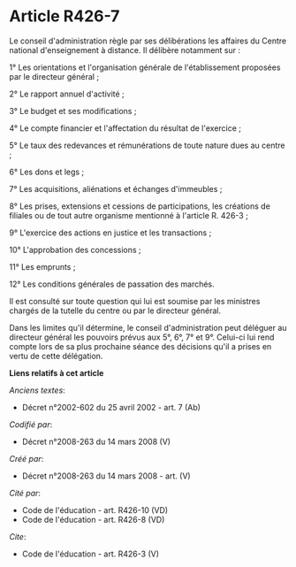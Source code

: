 # Article R426-7

Le conseil d'administration règle par ses délibérations les affaires du Centre national d'enseignement à distance. Il
délibère notamment sur : 

1° Les orientations et l'organisation générale de l'établissement proposées par le directeur général ; 

2° Le rapport annuel d'activité ; 

3° Le budget et ses modifications ; 

4° Le compte financier et l'affectation du résultat de l'exercice ; 

5° Le taux des redevances et rémunérations de toute nature dues au centre ; 

6° Les dons et legs ; 

7° Les acquisitions, aliénations et échanges d'immeubles ; 

8° Les prises, extensions et cessions de participations, les créations de filiales ou de tout autre organisme mentionné à
l'article R. 426-3 ; 

9° L'exercice des actions en justice et les transactions ; 

10° L'approbation des concessions ; 

11° Les emprunts ; 

12° Les conditions générales de passation des marchés. 

Il est consulté sur toute question qui lui est soumise par les ministres chargés de la tutelle du centre ou par le directeur
général. 

Dans les limites qu'il détermine, le conseil d'administration peut déléguer au directeur général les pouvoirs prévus aux 5°,
6°, 7° et 9°. Celui-ci lui rend compte lors de sa plus prochaine séance des décisions qu'il a prises en vertu de cette
délégation.

**Liens relatifs à cet article**

_Anciens textes_:

  - Décret n°2002-602 du 25 avril 2002 - art. 7 (Ab)

_Codifié par_:

  - Décret n°2008-263 du 14 mars 2008 (V)

_Créé par_:

  - Décret n°2008-263 du 14 mars 2008 - art. (V)

_Cité par_:

  - Code de l'éducation - art. R426-10 (VD)
  - Code de l'éducation - art. R426-8 (VD)

_Cite_:

  - Code de l'éducation - art. R426-3 (V)
